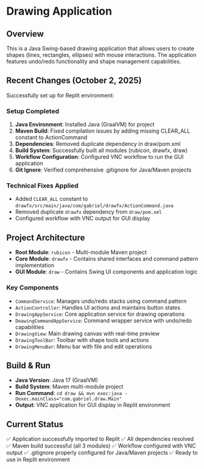 # Drawing Application

## Overview
This is a Java Swing-based drawing application that allows users to create shapes (lines, rectangles, ellipses) with mouse interactions. The application features undo/redo functionality and shape management capabilities.

## Recent Changes (October 2, 2025)
Successfully set up for Replit environment:

### Setup Completed
1. **Java Environment**: Installed Java (GraalVM) for project
2. **Maven Build**: Fixed compilation issues by adding missing CLEAR_ALL constant to ActionCommand
3. **Dependencies**: Removed duplicate dependency in draw/pom.xml
4. **Build System**: Successfully built all modules (rubicon, drawfx, draw)
5. **Workflow Configuration**: Configured VNC workflow to run the GUI application
6. **Git Ignore**: Verified comprehensive .gitignore for Java/Maven projects

### Technical Fixes Applied
- Added `CLEAR_ALL` constant to `drawfx/src/main/java/com/gabriel/drawfx/ActionCommand.java`
- Removed duplicate `drawfx` dependency from `draw/pom.xml`
- Configured workflow with VNC output for GUI display

## Project Architecture
- **Root Module**: `rubicon` - Multi-module Maven project
- **Core Module**: `drawfx` - Contains shared interfaces and command pattern implementation
- **GUI Module**: `draw` - Contains Swing UI components and application logic

### Key Components
- `CommandService`: Manages undo/redo stacks using command pattern
- `ActionController`: Handles UI actions and maintains button states
- `DrawingAppService`: Core application service for drawing operations
- `DeawingCommandAppService`: Command wrapper service with undo/redo capabilities
- `DrawingView`: Main drawing canvas with real-time preview
- `DrawingToolBar`: Toolbar with shape tools and actions
- `DrawingMenuBar`: Menu bar with file and edit operations

## Build & Run
- **Java Version**: Java 17 (GraalVM)
- **Build System**: Maven multi-module project
- **Run Command**: `cd draw && mvn exec:java -Dexec.mainClass="com.gabriel.draw.Main"`
- **Output**: VNC application for GUI display in Replit environment

## Current Status
✅ Application successfully imported to Replit
✅ All dependencies resolved
✅ Maven build successful (all 3 modules)
✅ Workflow configured with VNC output
✅ .gitignore properly configured for Java/Maven projects
✅ Ready to use in Replit environment
